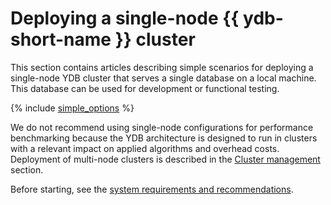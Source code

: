 # Deploying a single-node {{ ydb-short-name }} cluster

This section contains articles describing simple scenarios for deploying a single-node YDB cluster that serves a single database on a local machine. This database can be used for development or functional testing.

{% include [simple_options](simple_options.md) %}

We do not recommend using single-node configurations for performance benchmarking because the YDB architecture is designed to run in clusters with a relevant impact on applied algorithms and overhead costs. Deployment of multi-node clusters is described in the [Cluster management](../../../deploy/index.md) section.

Before starting, see the [system requirements and recommendations](../../../cluster/system-requirements.md).
